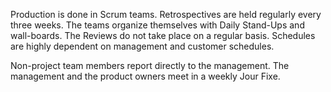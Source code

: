 Production is done in Scrum teams. Retrospectives are held regularly every three weeks. The teams organize themselves with Daily Stand-Ups and wall-boards. The Reviews do not take place on a regular basis. Schedules are highly dependent on management and customer schedules.

Non-project team members report directly to the management. The management and the product owners meet in a weekly Jour Fixe.

